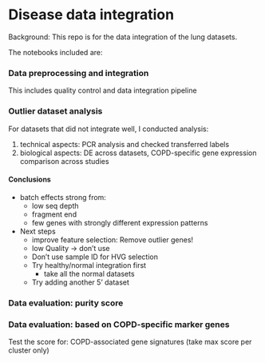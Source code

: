 # Disease data integration

Background: This repo is for the data integration of the lung datasets. 

The notebooks included are:

### Data preprocessing and integration
This includes quality control and data integration pipeline

### Outlier dataset analysis
For datasets that did not integrate well, I conducted analysis:
1. technical aspects: PCR analysis and checked transferred labels
3. biological aspects: DE across datasets, COPD-specific gene expression comparison across studies
#### Conclusions
- batch effects strong from:
    - low seq depth
    - fragment end
    - few genes with strongly different expression patterns
- Next steps
    - improve feature selection: Remove outlier genes!
    - low Quality → don’t use
    - Don’t use sample ID for HVG selection
    - Try healthy/normal integration first
        - take all the normal datasets
    - Try adding another 5’ dataset
### Data evaluation: purity score

### Data evaluation: based on COPD-specific marker genes
Test the score for:
COPD-associated gene signatures (take max score per cluster only)
